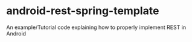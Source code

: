 android-rest-spring-template
============================

An example/Tutorial code explaining how to properly implement REST in Android